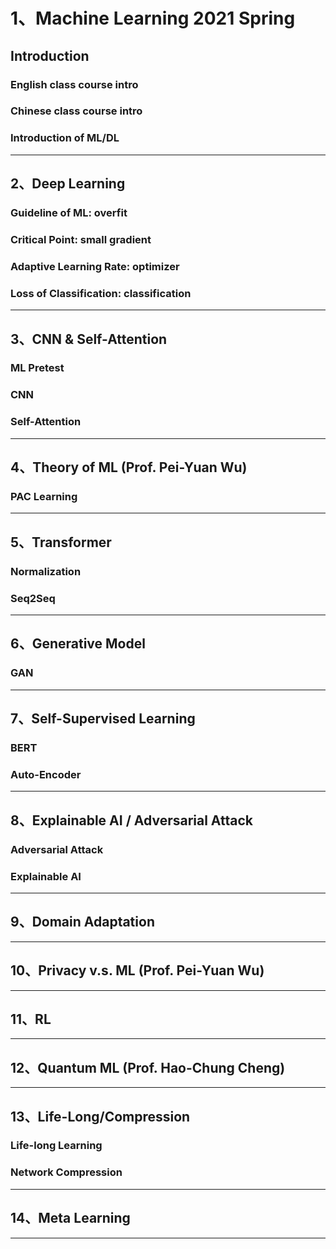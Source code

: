 # 1、Machine Learning 2021 Spring

## Introduction

### English class course intro

### Chinese class course intro

### Introduction of ML/DL

---

## 2、Deep Learning

### Guideline of ML: overfit

### Critical Point: small gradient

### Adaptive Learning Rate: optimizer

### Loss of Classification: classification

---

## 3、CNN & Self-Attention

### ML Pretest

### CNN

### Self-Attention

---

## 4、Theory of ML (Prof. Pei-Yuan Wu)

### PAC Learning

---

## 5、Transformer

### Normalization

### Seq2Seq

---

## 6、Generative Model

### GAN

---

## 7、Self-Supervised Learning

### BERT

### Auto-Encoder

---

## 8、Explainable AI / Adversarial Attack

### Adversarial Attack

### Explainable AI

---

## 9、Domain Adaptation

---

## 10、Privacy v.s. ML (Prof. Pei-Yuan Wu)

---

## 11、RL

---

## 12、Quantum ML (Prof. Hao-Chung Cheng)

---

## 13、Life-Long/Compression

### Life-long Learning

### Network Compression

---

## 14、Meta Learning

---
